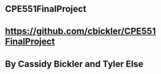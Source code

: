 # CPE551FinalProject
# https://github.com/cbickler/CPE551FinalProject
# By Cassidy Bickler and Tyler Else
